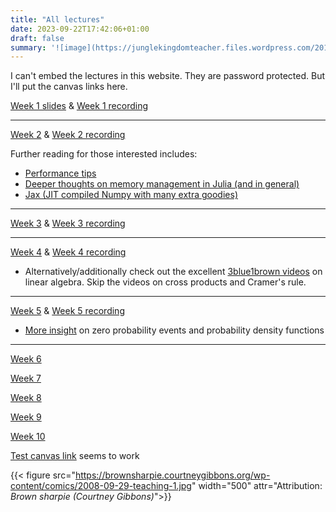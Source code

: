 ```yaml
---
title: "All lectures"
date: 2023-09-22T17:42:06+01:00
draft: false
summary: '![image](https://junglekingdomteacher.files.wordpress.com/2017/05/e1e7a3418aae05f240f5034b5856846e_showing-post-media-for-teacher-lecture-cartoon-wwwcartoonsmixcom-boring-lecture-cartoon_500-367.jpeg)'
---
```




I can't embed the lectures in this website. They are password protected. But I'll put the canvas links here.

[Week 1 slides](https://canvas.sussex.ac.uk/courses/27206/files?preview=4280552) & [Week 1 recording](https://sussex.cloud.panopto.eu/Panopto/Pages/Viewer.aspx?id=9f900b8d-e553-4023-adac-b091010a00fb) 

---

[Week 2](https://canvas.sussex.ac.uk/courses/27206/files?preview=4292544) & [Week 2 recording](https://sussex.cloud.panopto.eu/Panopto/Pages/Viewer.aspx?id=f08f4939-99da-4e08-9278-b09801095eb4#)

Further reading for those interested includes:
- [Performance tips](https://docs.julialang.org/en/v1/manual/performance-tips/)
- [Deeper thoughts on memory management in Julia (and in general)](https://www.youtube.com/watch?v=M2i7sSRcSIw)
- [Jax (JIT compiled Numpy with many extra goodies)](https://jax.readthedocs.io/en/latest/notebooks/quickstart.html)

---
[Week 3](https://canvas.sussex.ac.uk/courses/27206/files?preview=4307068) & [Week 3 recording](https://sussex.cloud.panopto.eu/Panopto/Pages/Viewer.aspx?id=096cdc9b-ed4f-415d-a56d-b09f0108978b)


---

[Week 4](https://canvas.sussex.ac.uk/courses/27206/files?preview=4310915) & [Week 4 recording](https://sussex.cloud.panopto.eu/Panopto/Pages/Viewer.aspx?id=56f8f7e4-2084-49e8-9a73-b0a6010983a2)


- Alternatively/additionally check out the excellent [3blue1brown videos](https://www.3blue1brown.com/topics/linear-algebra) on linear algebra. Skip the videos on cross products and Cramer's rule.



---

[Week 5](https://canvas.sussex.ac.uk/courses/27206/files?preview=4324242) & [Week 5 recording](https://sussex.cloud.panopto.eu/Panopto/Pages/Viewer.aspx?id=eee1cc6b-aa96-4b65-b8ce-b0ad0119d610)

- [More insight](https://www.3blue1brown.com/lessons/pdfs) on zero probability events and probability density functions

---

[Week 6]()

[Week 7]()

[Week 8]()

[Week 9]()

[Week 10]()

 [Test canvas link](https://sussex.cloud.panopto.eu/Panopto/Pages/Auth/Login.aspx?Auth=SessionView&ReturnUrl=%2fPanopto%2fPages%2fViewer.aspx%3fid%3d4cdfc937-14d6-4587-92da-af6200d7b643) seems to work




{{< figure src="https://brownsharpie.courtneygibbons.org/wp-content/comics/2008-09-29-teaching-1.jpg" width="500" attr="Attribution: *Brown sharpie (Courtney Gibbons)*">}}